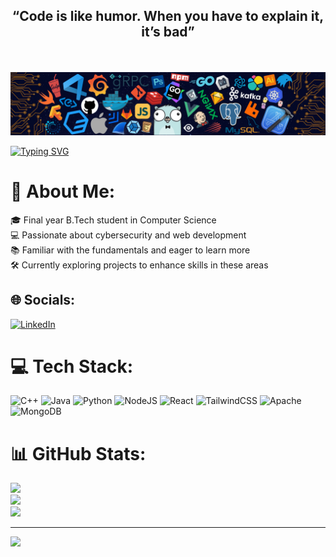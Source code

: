 ## <p align="center" > “Code is like humor. When you have to explain it, it’s bad” </p>

<br>

<p align="center">
  <img alt="Header Image" src="https://raw.githubusercontent.com/Deepam02/Deepam02/main/top_image.png" />
</p>

[![Typing SVG](https://readme-typing-svg.herokuapp.com?color=%230EF746&size=30&center=true&width=1000&height=150&lines=Hi+there+%F0%9F%91%8B;I+am+Deepam+Goyal;I+am+a+Cyber+Security+enthusiast+)](https://git.io/typing-svg)



# 💫 About Me:
🎓 Final year B.Tech student in Computer Science<br>💻 Passionate about cybersecurity and web development<br>📚 Familiar with the fundamentals and eager to learn more<br>🛠️ Currently exploring projects to enhance skills in these areas


## 🌐 Socials:
[![LinkedIn](https://img.shields.io/badge/LinkedIn-%230077B5.svg?logo=linkedin&logoColor=white)](https://linkedin.com/in/https://www.linkedin.com/in/deepam-goyal/) 

# 💻 Tech Stack:
![C++](https://img.shields.io/badge/c++-%2300599C.svg?style=for-the-badge&logo=c%2B%2B&logoColor=white) ![Java](https://img.shields.io/badge/java-%23ED8B00.svg?style=for-the-badge&logo=openjdk&logoColor=white) ![Python](https://img.shields.io/badge/python-3670A0?style=for-the-badge&logo=python&logoColor=ffdd54) ![NodeJS](https://img.shields.io/badge/node.js-6DA55F?style=for-the-badge&logo=node.js&logoColor=white) ![React](https://img.shields.io/badge/react-%2320232a.svg?style=for-the-badge&logo=react&logoColor=%2361DAFB) ![TailwindCSS](https://img.shields.io/badge/tailwindcss-%2338B2AC.svg?style=for-the-badge&logo=tailwind-css&logoColor=white) ![Apache](https://img.shields.io/badge/apache-%23D42029.svg?style=for-the-badge&logo=apache&logoColor=white) ![MongoDB](https://img.shields.io/badge/MongoDB-%234ea94b.svg?style=for-the-badge&logo=mongodb&logoColor=white)
# 📊 GitHub Stats:
![](https://github-readme-stats.vercel.app/api?username=Deepam02&theme=dark&hide_border=false&include_all_commits=false&count_private=false)<br/>
![](https://github-readme-streak-stats.herokuapp.com/?user=Deepam02&theme=dark&hide_border=false)<br/>
![](https://github-readme-stats.vercel.app/api/top-langs/?username=Deepam02&theme=dark&hide_border=false&include_all_commits=false&count_private=false&layout=compact)

---
[![](https://visitcount.itsvg.in/api?id=Deepam02&icon=0&color=0)](https://visitcount.itsvg.in)


